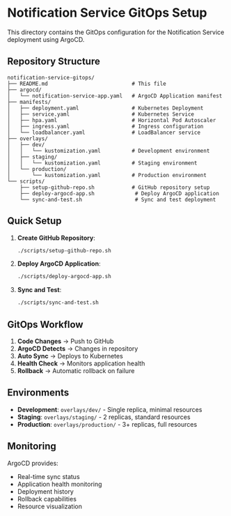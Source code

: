 # Notification Service GitOps Setup

This directory contains the GitOps configuration for the Notification Service deployment using ArgoCD.

## Repository Structure

```
notification-service-gitops/
├── README.md                           # This file
├── argocd/
│   └── notification-service-app.yaml   # ArgoCD Application manifest
├── manifests/
│   ├── deployment.yaml                 # Kubernetes Deployment
│   ├── service.yaml                    # Kubernetes Service
│   ├── hpa.yaml                        # Horizontal Pod Autoscaler
│   ├── ingress.yaml                    # Ingress configuration
│   └── loadbalancer.yaml               # LoadBalancer service
├── overlays/
│   ├── dev/
│   │   └── kustomization.yaml          # Development environment
│   ├── staging/
│   │   └── kustomization.yaml          # Staging environment
│   └── production/
│       └── kustomization.yaml          # Production environment
└── scripts/
    ├── setup-github-repo.sh            # GitHub repository setup
    ├── deploy-argocd-app.sh             # Deploy ArgoCD application
    └── sync-and-test.sh                 # Sync and test deployment
```

## Quick Setup

1. **Create GitHub Repository**:
   ```bash
   ./scripts/setup-github-repo.sh
   ```

2. **Deploy ArgoCD Application**:
   ```bash
   ./scripts/deploy-argocd-app.sh
   ```

3. **Sync and Test**:
   ```bash
   ./scripts/sync-and-test.sh
   ```

## GitOps Workflow

1. **Code Changes** → Push to GitHub
2. **ArgoCD Detects** → Changes in repository
3. **Auto Sync** → Deploys to Kubernetes
4. **Health Check** → Monitors application health
5. **Rollback** → Automatic rollback on failure

## Environments

- **Development**: `overlays/dev/` - Single replica, minimal resources
- **Staging**: `overlays/staging/` - 2 replicas, standard resources  
- **Production**: `overlays/production/` - 3+ replicas, full resources

## Monitoring

ArgoCD provides:
- Real-time sync status
- Application health monitoring
- Deployment history
- Rollback capabilities
- Resource visualization

